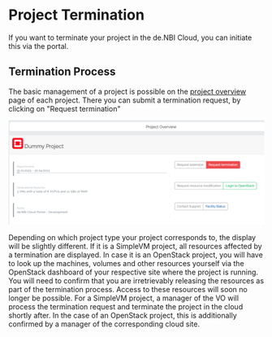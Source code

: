 # Project Termination

If you want to terminate your project in the de.NBI Cloud, you can initiate this via the portal.

## Termination Process

The basic management of a project is possible on the [project overview](project_overview.md) page of each project.
There you can submit a termination request, by clicking on "Request termination"

![termination_request](./img/termination_request.png)

Depending on which project type your project corresponds to, the display will be slightly different.
If it is a SimpleVM project, all resources affected by a termination are displayed. 
In case it is an OpenStack project, you will have to look up the machines, 
volumes and other resources yourself via the OpenStack dashboard of your respective site where the project is running.
You will need to confirm that you are irretrievably releasing the resources as part of the termination process.
Access to these resources will soon no longer be possible.
For a SimpleVM project, a manager of the VO will process the termination request and terminate the project in the cloud shortly after. 
In the case of an OpenStack project, this is additionally confirmed by a manager of the corresponding cloud site.
